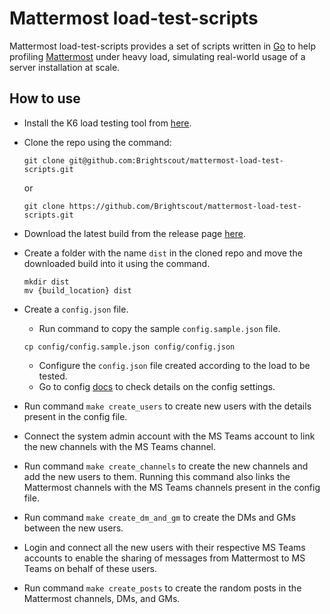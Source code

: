 # Mattermost load-test-scripts

Mattermost load-test-scripts provides a set of scripts written in [Go](https://golang.org/) to help profiling [Mattermost](https://github.com/mattermost/mattermost-server) under heavy load, simulating real-world usage of a server installation at scale.

## How to use

- Install the K6 load testing tool from [here](https://k6.io/docs/get-started/installation).

- Clone the repo using the command:
    ```
    git clone git@github.com:Brightscout/mattermost-load-test-scripts.git
    ``` 
    or 
    ```
    git clone https://github.com/Brightscout/mattermost-load-test-scripts.git
    ```

- Download the latest build from the release page [here](https://github.com/Brightscout/mattermost-load-test-scripts/releases).

- Create a folder with the name `dist` in the cloned repo and move the downloaded build into it using the command.
    ```
    mkdir dist
    mv {build_location} dist
    ```

- Create a `config.json` file.
    - Run command to copy the sample `config.sample.json` file.
    ```
    cp config/config.sample.json config/config.json
    ```
    - Configure the `config.json` file created according to the load to be tested.
    - Go to config [docs](docs/config.md) to check details on the config settings.

- Run command `make create_users` to create new users with the details present in the config file.

- Connect the system admin account with the MS Teams account to link the new channels with the MS Teams channel.

- Run command `make create_channels` to create the new channels and add the new users to them. Running this command also links the Mattermost channels with the MS Teams channels present in the config file.

- Run command `make create_dm_and_gm` to create the DMs and GMs between the new users.

- Login and connect all the new users with their respective MS Teams accounts to enable the sharing of messages from Mattermost to MS Teams on behalf of these users.

- Run command `make create_posts` to create the random posts in the Mattermost channels, DMs, and GMs.
